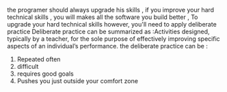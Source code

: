 
the programer should always upgrade his skills , if you improve your hard technical skills , you will makes all the software you build better , To upgrade your hard technical skills however, you'll need to apply deliberate practice
Deliberate practice can be summarized as :Activities designed, typically by a teacher, for the sole purpose of effectively improving specific aspects of an individual’s performance.
the deliberate practice can be :
1. Repeated often
2. difficult
3. requires good goals
4. Pushes you just outside your comfort zone
